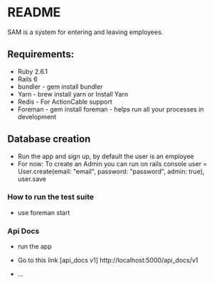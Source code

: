 # README

SAM is a system for entering and leaving employees.

## Requirements:

* Ruby 2.6.1
* Rails 6
* bundler - gem install bundler
* Yarn - brew install yarn or Install Yarn
* Redis - For ActionCable support
* Foreman - gem install foreman - helps run all your processes in development

## Database creation
* Run the app and sign up, by default the user is an employee
* For now: To create an Admin you can run on rails console 
  user = User.create(email: "email", password: "password", admin: true), user.save

### How to run the test suite
* use foreman start

### Api Docs
* run the app
* Go to this link [api_docs v1] http://localhost:5000/api_docs/v1

* ...
